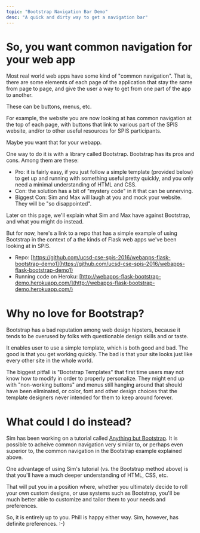 ```yaml
---
topic: "Bootstrap Navigation Bar Demo"
desc: "A quick and dirty way to get a navigation bar"
---
```


# So, you want common navigation for your web app

Most real world web apps have some kind of "common navigation".  That is, there are some elements of each page of the 
application that stay the same from page to page, and give the user a way to get from one part of the app to another.

These can be buttons, menus, etc.

For example, the website you are now looking at has common navigation at the top of each page, with buttons that link to various
part of the SPIS website, and/or to other useful resources for SPIS participants.

Maybe you want that for your webapp.

One way to do it is with a library called Bootstrap.  Bootstrap has its pros and cons.  Among them are these:

* Pro: it is fairly easy, if you just follow a simple template (provided below) to get up and running with something useful pretty quickly,
    and you only need a minimal understanding of HTML and CSS.
* Con: the solution has a bit of "mystery code" in it that can be unnerving.
* Biggest Con: Sim and Max will laugh at you and mock your website.   They will be "so disappointed". 

Later on this page, we'll explain what Sim and Max have against Bootstrap, and what you might do instead.

But for now, here's a link to a repo that has a simple example of using Bootstrap in the context of a the kinds of Flask
web apps we've been looking at in SPIS.

* Repo: [https://github.com/ucsd-cse-spis-2016/webapps-flask-bootstrap-demo1](https://github.com/ucsd-cse-spis-2016/webapps-flask-bootstrap-demo1)
* Running code on Heroku: [http://webapps-flask-bootstrap-demo.herokuapp.com/](http://webapps-flask-bootstrap-demo.herokuapp.com/)


# Why no love for Bootstrap?  

Bootstrap has a bad reputation among web design hipsters, because it tends to be overused by folks with questionable design skills and or taste.

It enables user to use a simple template, which is both good and bad.   The good is that you get working quickly.  The bad is that your
site looks just like every other site in the whole world.   

The biggest pitfall is "Bootstrap Templates" that first time users may not know how to modify in order to properly personalize.   They might
end up with "non-working buttons" and menus still hanging around that should have been eliminated, or color, font and other design choices
that the template designers never intended for them to keep around forever.

# What could I do instead?

Sim has been working on a tutorial called [Anything but Bootstrap](/topics/bootstrap_not_bootstrap_tutorial/).   It is possible to acheive common navigation very similar to, or
perhaps even superior to, the common navigation in the Bootstrap example explained above.

One advantage of using Sim's tutorial (vs. the Bootstrap method above) is that you'll have a much deeper understanding of HTML, CSS, etc.

That will put you in a position where, whether you ultimately decide to roll your own custom designs, or use systems such as Bootstrap,
you'll be much better able to customize and tailor them to your needs and preferences.

So, it is entirely up to you.   Phill is happy either way.  Sim, however, has definite preferences. :-)
